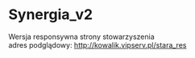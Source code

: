 # Synergia_v2
Wersja responsywna strony stowarzyszenia<br>
adres podglądowy: http://kowalik.vipserv.pl/stara_res
